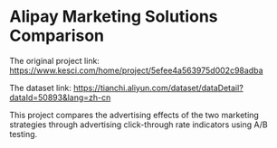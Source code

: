# Alipay Marketing Solutions Comparison
The original project link: https://www.kesci.com/home/project/5efee4a563975d002c98adba  

The dataset link: https://tianchi.aliyun.com/dataset/dataDetail?dataId=50893&lang=zh-cn  

This project compares the advertising effects of the two marketing strategies 
through advertising click-through rate indicators using A/B testing.  